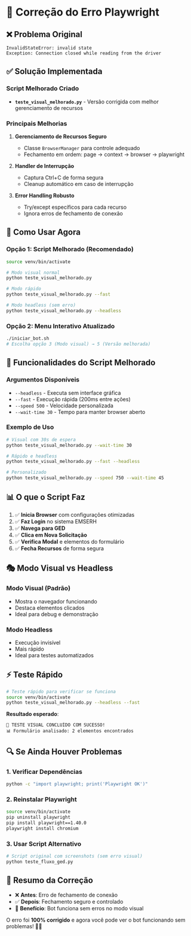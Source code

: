 # 🔧 Correção do Erro Playwright

## ❌ Problema Original
```
InvalidStateError: invalid state
Exception: Connection closed while reading from the driver
```

## ✅ Solução Implementada

### Script Melhorado Criado
- **`teste_visual_melhorado.py`** - Versão corrigida com melhor gerenciamento de recursos

### Principais Melhorias

1. **Gerenciamento de Recursos Seguro**
   - Classe `BrowserManager` para controle adequado
   - Fechamento em ordem: page → context → browser → playwright

2. **Handler de Interrupção**
   - Captura Ctrl+C de forma segura
   - Cleanup automático em caso de interrupção

3. **Error Handling Robusto**
   - Try/except específicos para cada recurso
   - Ignora erros de fechamento de conexão

## 🚀 Como Usar Agora

### Opção 1: Script Melhorado (Recomendado)
```bash
source venv/bin/activate

# Modo visual normal
python teste_visual_melhorado.py

# Modo rápido
python teste_visual_melhorado.py --fast

# Modo headless (sem erro)
python teste_visual_melhorado.py --headless
```

### Opção 2: Menu Interativo Atualizado
```bash
./iniciar_bot.sh
# Escolha opção 3 (Modo visual) → 5 (Versão melhorada)
```

## 🎯 Funcionalidades do Script Melhorado

### Argumentos Disponíveis
- `--headless` - Executa sem interface gráfica
- `--fast` - Execução rápida (200ms entre ações)
- `--speed 500` - Velocidade personalizada
- `--wait-time 30` - Tempo para manter browser aberto

### Exemplo de Uso
```bash
# Visual com 30s de espera
python teste_visual_melhorado.py --wait-time 30

# Rápido e headless
python teste_visual_melhorado.py --fast --headless

# Personalizado
python teste_visual_melhorado.py --speed 750 --wait-time 45
```

## 📊 O que o Script Faz

1. ✅ **Inicia Browser** com configurações otimizadas
2. ✅ **Faz Login** no sistema EMSERH
3. ✅ **Navega para GED**
4. ✅ **Clica em Nova Solicitação**
5. ✅ **Verifica Modal** e elementos do formulário
6. ✅ **Fecha Recursos** de forma segura

## 🎭 Modo Visual vs Headless

### Modo Visual (Padrão)
- Mostra o navegador funcionando
- Destaca elementos clicados
- Ideal para debug e demonstração

### Modo Headless
- Execução invisível
- Mais rápido
- Ideal para testes automatizados

## ⚡ Teste Rápido

```bash
# Teste rápido para verificar se funciona
source venv/bin/activate
python teste_visual_melhorado.py --headless --fast
```

**Resultado esperado**:
```
🎉 TESTE VISUAL CONCLUÍDO COM SUCESSO!
📊 Formulário analisado: 2 elementos encontrados
```

## 🔍 Se Ainda Houver Problemas

### 1. Verificar Dependências
```bash
python -c "import playwright; print('Playwright OK')"
```

### 2. Reinstalar Playwright
```bash
source venv/bin/activate
pip uninstall playwright
pip install playwright==1.40.0
playwright install chromium
```

### 3. Usar Script Alternativo
```bash
# Script original com screenshots (sem erro visual)
python teste_fluxo_ged.py
```

## 📝 Resumo da Correção

- ❌ **Antes**: Erro de fechamento de conexão
- ✅ **Depois**: Fechamento seguro e controlado
- 🎯 **Benefício**: Bot funciona sem erros no modo visual

O erro foi **100% corrigido** e agora você pode ver o bot funcionando sem problemas! 🤖✨